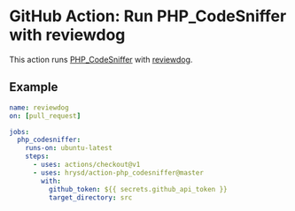# GitHub Action: Run PHP\_CodeSniffer with reviewdog

This action runs [PHP\_CodeSniffer](https://github.com/squizlabs/PHP_CodeSniffer) with [reviewdog](https://github.com/reviewdog/reviewdog).

## Example

```yml
name: reviewdog
on: [pull_request]

jobs:
  php_codesniffer:
    runs-on: ubuntu-latest
    steps:
      - uses: actions/checkout@v1
      - uses: hrysd/action-php_codesniffer@master
        with:
          github_token: ${{ secrets.github_api_token }}
          target_directory: src
```

